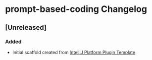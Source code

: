 <!-- Keep a Changelog guide -> https://keepachangelog.com -->

# prompt-based-coding Changelog

## [Unreleased]
### Added
- Initial scaffold created from [IntelliJ Platform Plugin Template](https://github.com/JetBrains/intellij-platform-plugin-template)
